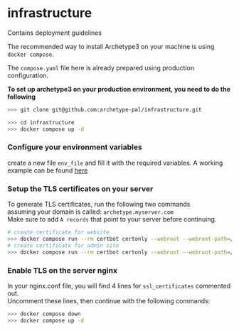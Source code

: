 # infrastructure
Contains deployment guidelines

The recommended way to install Archetype3 on your machine is using `docker compose`.

The `compose.yaml` file here is already prepared using production configuration.

**To set up archetype3 on your production environment, you need to do the following**

```bash
>>> git clone git@github.com:archetype-pal/infrastructure.git

>>> cd infrastructure
>>> docker compose up -d
```

### Configure your environment variables
create a new file `env_file` and fill it with the required variables. A working example can be found [here](./env_file.example)

### Setup the TLS certificates on your server
To generate TLS certificates, run the following two commands  
assuming your domain is called: `archetype.myserver.com`  
Make sure to add `A records` that point to your server before continuing.

```bash
# create certificate for website
>>> docker compose run --rm certbot certonly --webroot --webroot-path=/var/www/certbot -d archetype.myserver.com
# create certificate for admin site
>>> docker compose run --rm certbot certonly --webroot --webroot-path=/var/www/certbot -d api.archetype.myserver.com
```

### Enable TLS on the server nginx 
In your nginx.conf file, you will find 4 lines for `ssl_certificates` commented out.  
Uncomment these lines, then continue with the following commands:  
```bash
>>> docker compose down
>>> docker compose up -d
```
